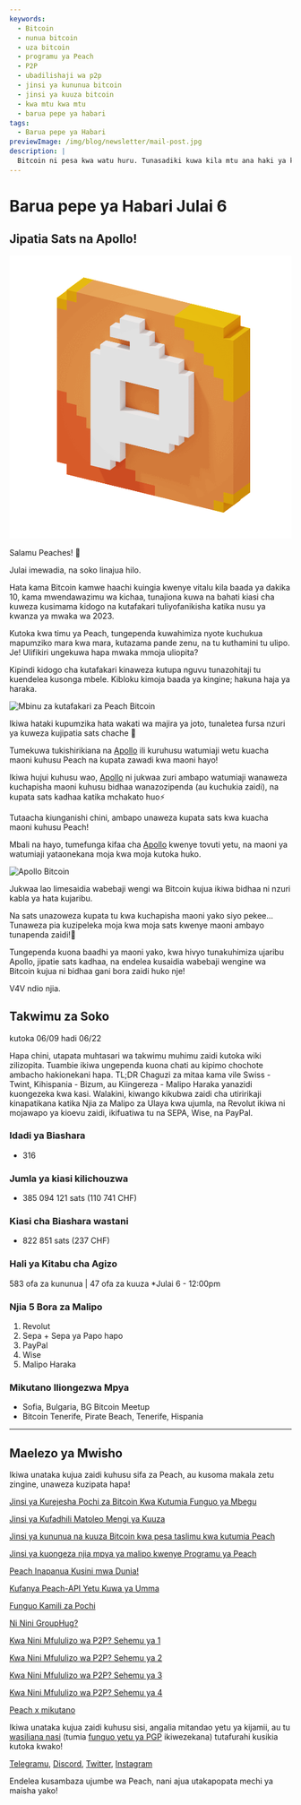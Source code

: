 ```yaml
---
keywords:
  - Bitcoin
  - nunua bitcoin
  - uza bitcoin
  - programu ya Peach
  - P2P
  - ubadilishaji wa p2p
  - jinsi ya kununua bitcoin
  - jinsi ya kuuza bitcoin
  - kwa mtu kwa mtu
  - barua pepe ya habari
tags:
  - Barua pepe ya Habari
previewImage: /img/blog/newsletter/mail-post.jpg
description: |
  Bitcoin ni pesa kwa watu huru. Tunasadiki kuwa kila mtu ana haki ya kuchagua pesa anayoitumia kuhifadhi utajiri wake, matokeo ya kazi yake, wakati wake na nishati yake. Peach Bitcoin ndio jukwaa rahisi kununua na kuuza bitcoin kwa mtu kwa mtu. Misheni ya Peach ni kuchangia katika usambazaji wa Bitcoin mikononi mwa watu.
---
```


# Barua pepe ya Habari Julai 6

## Jipatia Sats na Apollo!

![gif ya peachy peach bitcoin](/img/blog/newsletter/gif-peach.gif)

Salamu Peaches! 🍑

Julai imewadia, na soko linajua hilo.

Hata kama Bitcoin kamwe haachi kuingia kwenye vitalu kila baada ya dakika 10, kama mwendawazimu wa kichaa, tunajiona kuwa na bahati kiasi cha kuweza kusimama kidogo na kutafakari tuliyofanikisha katika nusu ya kwanza ya mwaka wa 2023.

Kutoka kwa timu ya Peach, tungependa kuwahimiza nyote kuchukua mapumziko mara kwa mara, kutazama pande zenu, na tu kuthamini tu ulipo. Je! Ulifikiri ungekuwa hapa mwaka mmoja uliopita?

Kipindi kidogo cha kutafakari kinaweza kutupa nguvu tunazohitaji tu kuendelea kusonga mbele. Kibloku kimoja baada ya kingine; hakuna haja ya haraka.

![Mbinu za kutafakari za Peach Bitcoin](https://img.mailinblue.com/5647291/images/content_library/original/64a677291de1ff5c3a31519d.jpg)

Ikiwa hataki kupumzika hata wakati wa majira ya joto, tunaletea fursa nzuri ya kuweza kujipatia sats chache 🤑

Tumekuwa tukishirikiana na [Apollo](https://heyapollo.com) ili kuruhusu watumiaji wetu kuacha maoni kuhusu Peach na kupata zawadi kwa maoni hayo!

Ikiwa hujui kuhusu wao, [Apollo](https://heyapollo.com) ni jukwaa zuri ambapo watumiaji wanaweza kuchapisha maoni kuhusu bidhaa wanazozipenda (au kuchukia zaidi), na kupata sats kadhaa katika mchakato huo⚡

Tutaacha kiunganishi chini, ambapo unaweza kupata sats kwa kuacha maoni kuhusu Peach!

Mbali na hayo, tumefunga kifaa cha [Apollo](https://heyapollo.com) kwenye tovuti yetu, na maoni ya watumiaji yataonekana moja kwa moja kutoka huko.

![Apollo Bitcoin](https://img.mailinblue.com/5647291/images/content_library/original/64a67d44b27d7523353e499d.png)

Jukwaa lao limesaidia wabebaji wengi wa Bitcoin kujua ikiwa bidhaa ni nzuri kabla ya hata kujaribu.

Na sats unazoweza kupata tu kwa kuchapisha maoni yako siyo pekee... Tunaweza pia kuzipeleka moja kwa moja sats kwenye maoni ambayo tunapenda zaidi!🍑

Tungependa kuona baadhi ya maoni yako, kwa hivyo tunakuhimiza ujaribu Apollo, jipatie sats kadhaa, na endelea kusaidia wabebaji wengine wa Bitcoin kujua ni bidhaa gani bora zaidi huko nje!

V4V ndio njia.

## Takwimu za Soko

kutoka 06/09 hadi 06/22

Hapa chini, utapata muhtasari wa takwimu muhimu zaidi kutoka wiki zilizopita. Tuambie ikiwa ungependa kuona chati au kipimo chochote ambacho hakionekani hapa.
TL;DR
Chaguzi za mitaa kama vile Swiss - Twint, Kihispania - Bizum, au Kiingereza - Malipo Haraka yanazidi kuongezeka kwa kasi.
Walakini, kiwango kikubwa zaidi cha utiririkaji kinapatikana katika Njia za Malipo za Ulaya kwa ujumla, na Revolut ikiwa ni mojawapo ya kioevu zaidi, ikifuatiwa tu na SEPA, Wise, na PayPal.

### Idadi ya Biashara

- 316

### Jumla ya kiasi kilichouzwa

- 385 094 121 sats (110 741 CHF)

### Kiasi cha Biashara wastani

- 822 851 sats (237 CHF)

### Hali ya Kitabu cha Agizo

583 ofa za kununua | 47 ofa za kuuza
\*Julai 6 - 12:00pm

### Njia 5 Bora za Malipo

1. Revolut
2. Sepa + Sepa ya Papo hapo
3. PayPal
4. Wise
5. Malipo Haraka

### Mikutano Iliongezwa Mpya

- Sofia, Bulgaria, BG Bitcoin Meetup
- Bitcoin Tenerife, Pirate Beach, Tenerife, Hispania

---

## Maelezo ya Mwisho

Ikiwa unataka kujua zaidi kuhusu sifa za Peach, au kusoma makala zetu zingine, unaweza kuzipata hapa!

[Jinsi ya Kurejesha Pochi za Bitcoin Kwa Kutumia Funguo ya Mbegu](https://peachbitcoin.com/sw/blog/how-to-restore-peach-wallet/)

[Jinsi ya Kufadhili Matoleo Mengi ya Kuuza](https://peachbitcoin.com/sw/blog/funding-multiple-sell-offers/)

[Jinsi ya kununua na kuuza Bitcoin kwa pesa taslimu kwa kutumia Peach](https://peachbitcoin.com/sw/blog/how-to-buy-and-sell-bitcoin-with-cash-using-peach/)

[Jinsi ya kuongeza njia mpya ya malipo kwenye Programu ya Peach](https://peachbitcoin.com/sw/blog/how-to-add-a-payment-method/)

[Peach Inapanua Kusini mwa Dunia!](https://peachbitcoin.com/sw/blog/peach-expands-to-the-global-south/)

[Kufanya Peach-API Yetu Kuwa ya Umma](https://peachbitcoin.com/sw/blog/making-our-peach-api-public/)

[Funguo Kamili za Pochi](https://peachbitcoin.com/sw/blog/full-wallet-functionality/)

[Ni Nini GroupHug?](https://peachbitcoin.com/sw/blog/group-hug/)

[Kwa Nini Mfululizo wa P2P? Sehemu ya 1](https://peachbitcoin.com/sw/blog/why-p2p-chapter-1/)

[Kwa Nini Mfululizo wa P2P? Sehemu ya 2](https://peachbitcoin.com/sw/blog/why-p2p-chapter-2/)

[Kwa Nini Mfululizo wa P2P? Sehemu ya 3](https://peachbitcoin.com/sw/blog/why-p2p-chapter-3-circular-economies/)

[Kwa Nini Mfululizo wa P2P? Sehemu ya 4](https://peachbitcoin.com/sw/blog/why-p2p-chapter-4-chains-of-trust/)

[Peach x mikutano](https://peachbitcoin.com/sw/blog/peach-for-meetups/)

Ikiwa unataka kujua zaidi kuhusu sisi, angalia mitandao yetu ya kijamii, au tu [wasiliana nasi](mailto:hello@peachbitcoin.com) (tumia [funguo yetu ya PGP](https://keys.openpgp.org/vks/v1/by-fingerprint/48339A19645E2E53488E0E5479E1B270FACD1BD2) ikiwezekana) tutafurahi kusikia kutoka kwako!

[Telegramu](https://t.me/peachtopeach), [Discord](https://discord.gg/ypeHz3SW54), [Twitter](https://twitter.com/peachbitcoin), [Instagram](https://instagram.com/peachbitcoin)

Endelea kusambaza ujumbe wa Peach, nani ajua utakapopata mechi ya maisha yako!
